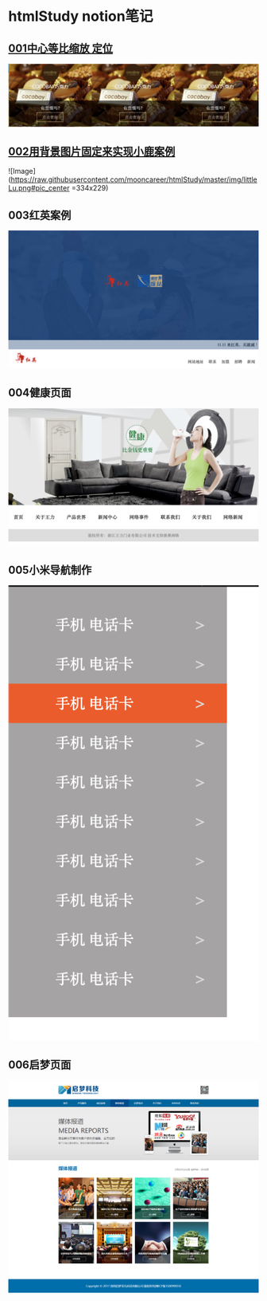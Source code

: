 # htmlStudy notion笔记
## [001中心等比缩放 定位](https://www.notion.so/01-f6d247f806c440c58f4801460083ce76)
![Image](https://raw.githubusercontent.com/mooncareer/htmlStudy/master/img/centerScale.png)
## [002用背景图片固定来实现小鹿案例](https://www.notion.so/04-247d9813397742bcb5d665106642dfe2)
<!-- ![Image](https://raw.githubusercontent.com/mooncareer/htmlStudy/master/img/littleLu.png) 
<img src="https://raw.githubusercontent.com/mooncareer/htmlStudy/master/img/littleLu.png"  height="334px" width="229px">-->
 ![Image](https://raw.githubusercontent.com/mooncareer/htmlStudy/master/img/littleLu.png#pic_center =334x229)
## 003红英案例
![Image](https://raw.githubusercontent.com/mooncareer/htmlStudy/master/img/redYin.png)
## 004健康页面
![Image](https://raw.githubusercontent.com/mooncareer/htmlStudy/master/img/health.png)
## 005小米导航制作
![Image](https://raw.githubusercontent.com/mooncareer/htmlStudy/master/img/xiaoMiDH.png)
## 006启梦页面
![Image](https://raw.githubusercontent.com/mooncareer/htmlStudy/master/img/qiMeng.png)
